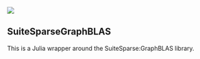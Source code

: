 [![](https://img.shields.io/badge/docs-dev-blue.svg)](https://juliasparse.github.io/SuiteSparseGraphBLAS.jl/dev/)

## SuiteSparseGraphBLAS
This is a Julia wrapper around the SuiteSparse:GraphBLAS library.
